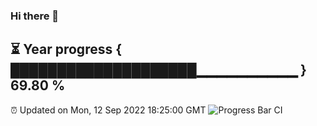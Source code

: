 ### Hi there 👋
⏳ Year progress { ████████████████████▁▁▁▁▁▁▁▁▁▁ } 69.80 %
---
⏰ Updated on Mon, 12 Sep 2022 18:25:00 GMT
![Progress Bar CI](https://github.com/liununu/liununu/workflows/Progress%20Bar%20CI/badge.svg)
